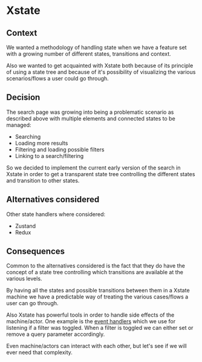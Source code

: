 # Xstate

## Context

We wanted a methodology of handling state when we have a feature set with a
growing number of different states, transitions and context.

Also we wanted to get acquainted with Xstate both because of its principle of
using a state tree and because of it's possibility of visualizing the various
scenarios/flows a user could go through.

## Decision

The search page was growing into being a problematic scenario as described above
with multiple elements and connected states to be managed:

- Searching
- Loading more results
- Filtering and loading possible filters
- Linking to a search/filtering

So we decided to implement the current early version of the search in Xstate in
order to get a transparent state tree controlling the different states and
transition to other states.

## Alternatives considered

Other state handlers where considered:

- Zustand
- Redux

## Consequences

Common to the alternatives considered is the fact that they do have the concept
of a state tree controlling which transitions are available at the various levels.

By having all the states and possible transitions between them in a Xstate machine
we have a predictable way of treating the various cases/flows a user can go through.

Also Xstate has powerful tools in order to handle side effects of the machine/actor.
One example is the [event handlers](https://stately.ai/docs/event-emitter#event-handlers) which we use for listening if a filter was toggled. When a filter is toggled
we can either set or remove a query parameter accordingly.

Even machine/actors can interact with each other, but let's see if we will ever
need that complexity.

